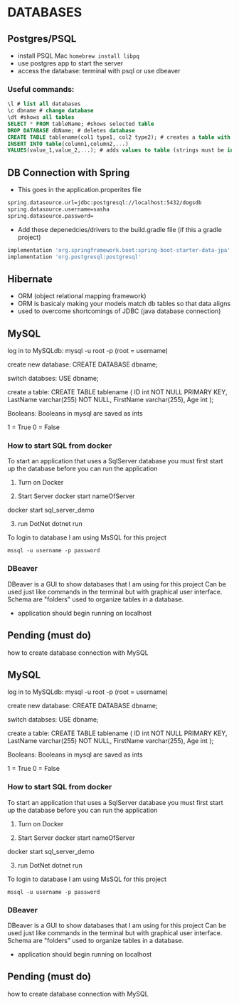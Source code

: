 # DATABASES

## Postgres/PSQL

- install PSQL Mac `homebrew install libpq`
- use postgres app to start the server
- access the database: terminal with psql or use dbeaver

### Useful commands:

```sql
\l # list all databases
\c dbname # change database
\dt #shows all tables
SELECT * FROM tableName; #shows selected table
DROP DATABASE dbName; # deletes database
CREATE TABLE tablename(col1 type1, col2 type2); # creates a table with columns with their names and types (ex: int, text, varchar)
INSERT INTO table(column1,column2,...)
VALUES(value_1,value_2,...); # adds values to table (strings must be in '')
```

## DB Connection with Spring

- This goes in the application.properites file

```sh
spring.datasource.url=jdbc:postgresql://localhost:5432/dogsdb
spring.datasource.username=sasha
spring.datasource.password=
```

- Add these depenedcies/drivers to the build.gradle file (if this a gradle project)

```sh
implementation 'org.springframework.boot:spring-boot-starter-data-jpa'
implementation 'org.postgresql:postgresql'
```

## Hibernate

- ORM (object relational mapping framework)
- ORM is basicaly making your models match db tables so that data aligns
- used to overcome shortcomings of JDBC (java database connection)

## MySQL

log in to MySQLdb:
mysql -u root -p
(root = username)

create new database:
CREATE DATABASE dbname;

switch databses:
USE dbname;

create a table:
CREATE TABLE tablename (
ID int NOT NULL PRIMARY KEY,
LastName varchar(255) NOT NULL,
FirstName varchar(255),
Age int
);

Booleans:
Booleans in mysql are saved as ints

1 = True
0 = False

### How to start SQL from docker

To start an application that uses a SqlServer database
you must first start up the database before you can run the application

1. Turn on Docker

2. Start Server
   docker start nameOfServer

docker start sql_server_demo

3. run DotNet
   dotnet run

To login to database
I am using MsSQL for this project

`mssql -u username -p password`

### DBeaver

DBeaver is a GUI to show databases that I am using for this project
Can be used just like commands in the terminal but with graphical user interface.
Schema are "folders" used to organize tables in a database.

- application should begin running on localhost

## Pending (must do)

how to create database connection with MySQL

## MySQL

log in to MySQLdb:
mysql -u root -p
(root = username)

create new database:
CREATE DATABASE dbname;

switch databses:
USE dbname;

create a table:
CREATE TABLE tablename (
    ID int NOT NULL PRIMARY KEY,
    LastName varchar(255) NOT NULL,
    FirstName varchar(255),
    Age int
);

Booleans:
Booleans in mysql are saved as ints

1 = True
0 = False

### How to start SQL from docker

To start an application that uses a SqlServer database
you must first start up the database before you can run the application


1. Turn on Docker

2. Start Server
  docker start nameOfServer

  docker start sql_server_demo

3. run DotNet
  dotnet run  

To login to database
  I am using MsSQL for this project

  `mssql -u username -p password`

### DBeaver

DBeaver is a GUI to show databases that I am using for this project
  Can be used just like commands in the terminal but with graphical user interface.
  Schema are "folders" used to organize tables in a database.

   - application should begin running on localhost


## Pending (must do)

how to create database connection with MySQL
